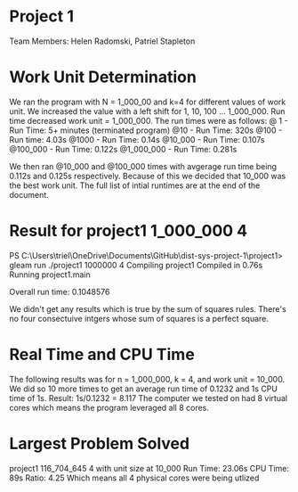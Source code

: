 # Project 1

Team Members: Helen Radomski, Patriel Stapleton

# Work Unit Determination
We ran the program with N = 1_000_00 and k=4 for different values of work unit.
We increased the value with a left shift for 1, 10, 100 ... 1_000_000.
Run time decreased work unit = 1_000_000. The run times were as follows:
  @ 1 - Run Time: 5+ minutes (terminated program)
  @10 - Run Time: 320s
  @100 - Run time: 4.03s
  @1000 - Run Time: 0.14s
  @10_000 - Run Time: 0.107s
  @100_000 - Run Time: 0.122s
  @1_000_000 - Run Time:  0.281s

We then ran @10_000 and @100_000 times with avgerage run time being 0.112s and 0.125s respectively.
Because of this we decided that 10_000 was the best work unit.
The full list of intial runtimes are at the end of the document.

# Result for project1 1_000_000 4
PS C:\Users\triel\OneDrive\Documents\GitHub\dist-sys-project-1\project1> gleam run ./project1 1000000 4
  Compiling project1
   Compiled in 0.76s
    Running project1.main

Overall run time: 0.1048576 

We didn't get any results which is true by the sum of squares rules. 
There's no four consectuive intgers whose sum of squares is a perfect square. 

# Real Time and CPU Time

The following results was for n = 1_000_000, k = 4, and work unit = 10_000. 
We did so 10 more times to get an average run time of 0.1232 and 1s CPU time of 1s.
Result: 1s/0.1232 = 8.117
The computer we tested on had 8 virtual cores which means the program leveraged all 8 cores.

# Largest Problem Solved
project1 116_704_645 4 with unit size at 10_000
Run Time: 23.06s
CPU Time: 89s
Ratio: 4.25 
Which means all 4 physical cores were being utlized